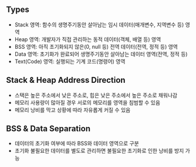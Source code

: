 ## Types
- Stack 영역: 함수의 생명주기동안 살아남는 임시 데이터(매개변수, 지역변수 등) 영역
- Heap 영역: 개발자가 직접 관리하는 동적 데이터(객체, 배열 등) 영역
- BSS 영역: 아직 초기화되지 않은(0, null 등) 전역 데이터(전역, 정적 등) 영역
- Data 영역: 초기화가 완료되어 생명주기동안 살아남는 데이터 영역(전역, 정적 등)
- Text(Code) 영역: 실행되는 기계 코드(명령어) 영역

## Stack & Heap Address Direction
- 스택은 높은 주소에서 낮은 주소로, 힙은 낮은 주소에서 높은 주소로 채워나감
- 메모리 사용량이 많아질 경우 서로의 메모리를 영역을 침범할 수 있음
- 메모리 낭비를 막고 상황에 따라 자유롭게 커질 수 있음

## BSS & Data Separation
- 데이터의 초기화 여부에 따라 BSS와 데이터 영역으로 구분
- 초기화 불필요한 데이터를 별도로 관리하면 불필요한 초기화로 인한 낭비를 방지 가능
